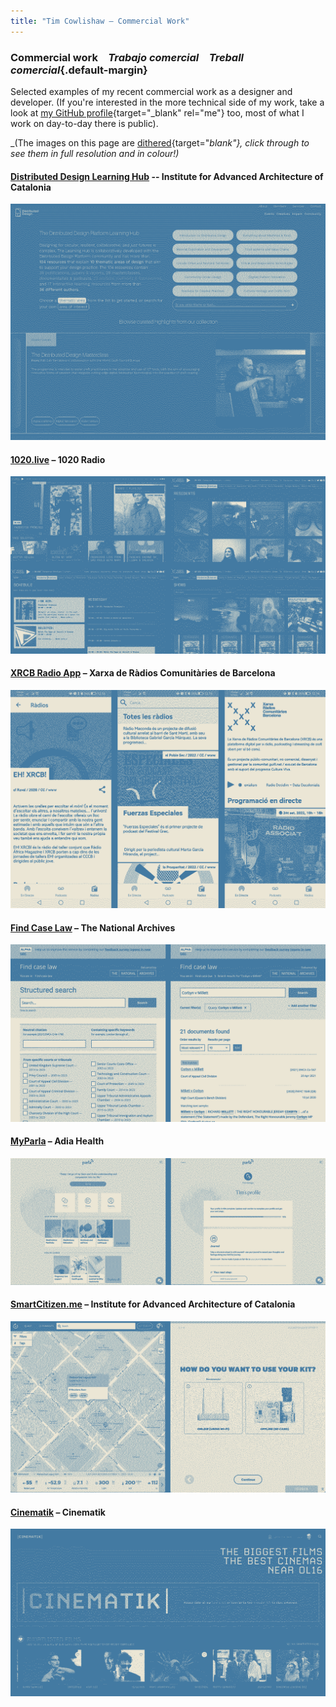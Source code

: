 ```yaml
---
title: "Tim Cowlishaw — Commercial Work"
---
```


### <span class="line">Commercial work</span>&emsp;<span class="line">_Trabajo comercial_</span>&emsp;<span class="line">_Treball comercial_</span>{.default-margin}

Selected examples of my recent commercial work as a designer and developer. (If you're interested in the more technical side of my work, take a look at [my GitHub profile](https://github.com/timcowlishaw){target="_blank" rel="me"} too, most of what I work on day-to-day there is public).

_(The images on this page are [dithered](https://solar.lowtechmagazine.com/2018/09/how-to-build-a-low-tech-website/){target="_blank"}, click through to see them in full resolution and in colour!)_

#### [Distributed Design Learning Hub](/distributed_design_learning_hub.html) -- Institute for Advanced Architecture of Catalonia
[![Screenshots of the Distributed Design Learning Hub](/assets/img/ddlh_dithered.gif)](/distributed_design_learning_hub.html)

#### [1020.live](/1020.html) – 1020 Radio
[![Screenshots of the 1020.live website](/assets/img/1020_dithered.gif)](/1020.html)

#### [XRCB Radio App](/xrcb.html) – Xarxa de Ràdios Comunitàries de Barcelona
[![Screenshots of the XRCB Radio app](/assets/img/xrcb_dithered.gif)](/xrcb.html)

#### [Find Case Law](/fcl.html) – The National Archives
[![Screenshots of the Find Case Law web application](/assets/img/fcl_dithered.gif)](/fcl.html)

#### [MyParla](/parla.html) – Adia Health
[![Screenshots of the MyParla web application](/assets/img/parla_dithered.gif)](/parla.html)

#### [SmartCitizen.me](/smartcitizen.html) – Institute for Advanced Architecture of Catalonia
[![Screenshots of the SmartCitizen web application](/assets/img/smartcitizen_dithered.gif)](/smartcitizen.html)

#### [Cinematik](/cinematik.html) – Cinematik
[![Screenshot of the Cinematik web application](/assets/img/cinematik_dithered.gif)](/cinematik.html)



